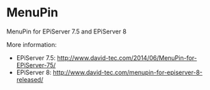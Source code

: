 MenuPin
=======

MenuPin for EPiServer 7.5 and EPiServer 8

More information:

- EPiServer 7.5: http://www.david-tec.com/2014/06/MenuPin-for-EPiServer-75/
- EPiServer 8: http://www.david-tec.com/menupin-for-episerver-8-released/
